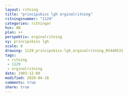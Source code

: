 ```yaml
---
layout: ritning
title: "principskiss lgh orginalritning"
ritningsnummer: "1129"
categories: ritningar
hus: AB
plan: ++
perspektiv: orginalritning
vy: principskiss lgh
scale: 0
drawing: 1129_principskiss-lgh_orginalritning_05440531
tags:
 - ritning
 - 1129
 - orginalritning
date: 1903-12-09
modified: 2020-04-18
comments: true
share: true
---
```

